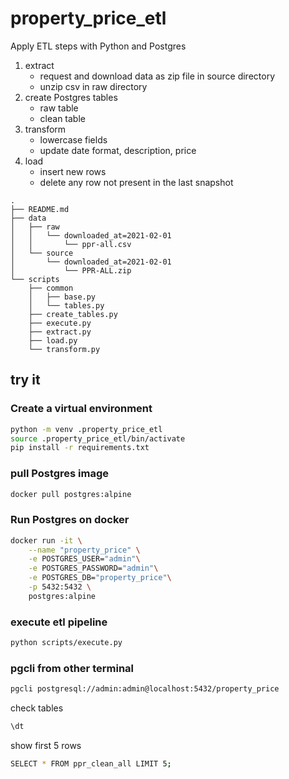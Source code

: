 # property_price_etl
Apply ETL steps with Python and Postgres
1. extract
    - request and download data as zip file in source directory
    - unzip csv in raw directory
2. create Postgres tables
    - raw table
    - clean table
3. transform
    - lowercase fields
    - update date format, description, price 
4. load
    - insert new rows
    - delete any row not present in the last snapshot

```
.
├── README.md
├── data
│   ├── raw
│   │   └── downloaded_at=2021-02-01
│   │       └── ppr-all.csv
│   └── source
│       └── downloaded_at=2021-02-01
│           └── PPR-ALL.zip
└── scripts
    ├── common
    │   ├── base.py
    │   └── tables.py
    ├── create_tables.py
    ├── execute.py
    ├── extract.py
    ├── load.py
    └── transform.py
```

## try it
### Create a virtual environment
```sh
python -m venv .property_price_etl
source .property_price_etl/bin/activate
pip install -r requirements.txt
```
### pull Postgres image
```sh
docker pull postgres:alpine
```
### Run Postgres on docker
```sh
docker run -it \
    --name "property_price" \
    -e POSTGRES_USER="admin"\
    -e POSTGRES_PASSWORD="admin"\
    -e POSTGRES_DB="property_price"\
    -p 5432:5432 \
    postgres:alpine
```
### execute etl pipeline
```sh
python scripts/execute.py
```

### pgcli from other terminal
```sh
pgcli postgresql://admin:admin@localhost:5432/property_price
```
check tables
```sh
\dt
```
show first 5 rows
```sh
SELECT * FROM ppr_clean_all LIMIT 5;
```